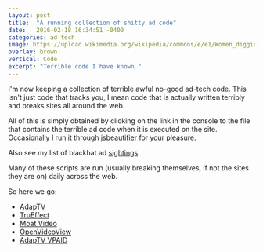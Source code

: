 ```yaml
---
layout: post
title:  "A running collection of shitty ad code"
date:   2016-02-18 16:34:51 -0400
categories: ad-tech
image: https://upload.wikimedia.org/wikipedia/commons/e/e1/Women_digging_the_well.jpg
overlay: brown
vertical: Code
excerpt: "Terrible code I have known."
---
```


I'm now keeping a collection of terrible awful no-good ad-tech code. This isn't just code that tracks you, I mean code that is actually written terribly and breaks sites all around the web.

All of this is simply obtained by clicking on the link in the console to the file that contains the terrible ad code when it is executed on the site. Occasionally I run it through [jsbeautifier][js-beautifier] for your pleasure.

Also see my list of blackhat ad [sightings](https://docs.google.com/spreadsheets/d/1hhwRLKNK9n--wCLYno5X6dYL0B7RP8M1cvcjIpByeb0/edit?usp=sharing)

Many of these scripts are run (usually breaking themselves, if not the sites they are on) daily across the web.

So here we go:

 - [AdapTV](#adaptv)
 - [TruEffect](#trueffect)
 - [Moat Video](#moatvideo)
 - [OpenVideoView](#ovv)
 - [AdapTV VPAID](#adaptvvpaid)

<a name="adaptv"></a><script src="https://gist.github.com/AramZS/6e6ed8c46e70e1024507.js"></script>

<a name="trueffect"></a><script src="https://gist.github.com/AramZS/4427f97e2282ca564685.js"></script>

<a name="moatvideo"></a><script src="https://gist.github.com/AramZS/a8206f7650088a0e682e.js"></script>

<a name="ovv"></a><script src="https://gist.github.com/AramZS/85b593fb3a070eb3d4a4.js"></script>

<a name="adaptvvpaid"></a><script src="https://gist.github.com/AramZS/de02057f197c62e345d3.js"></script>

[js-beautifier]:http://jsbeautifier.org/
